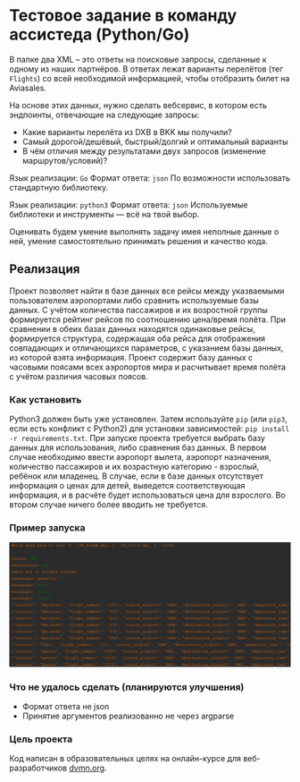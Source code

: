 # Тестовое задание в команду ассистеда (Python/Go)

В папке два XML – это ответы на поисковые запросы, сделанные к одному из наших партнёров.
В ответах лежат варианты перелётов (тег `Flights`) со всей необходимой информацией,
чтобы отобразить билет на Aviasales.

На основе этих данных, нужно сделать вебсервис,
в котором есть эндпоинты, отвечающие на следующие запросы:

* Какие варианты перелёта из DXB в BKK мы получили?
* Самый дорогой/дешёвый, быстрый/долгий и оптимальный варианты
* В чём отличия между результатами двух запросов (изменение маршрутов/условий)?

Язык реализации: `Go`
Формат ответа: `json`
По возможности использовать стандартную библиотеку.

Язык реализации: `python3`
Формат ответа: `json`
Используемые библиотеки и инструменты — всё на твой выбор.

Оценивать будем умение выполнять задачу имея неполные данные о ней,
умение самостоятельно принимать решения и качество кода.

## Реализация
Проект позволяет найти в базе данных все рейсы между указваемыми пользователем аэропортами либо сравнить используемые базы данных.
С учётом количества пассажиров и их возростной группы формируется рейтинг рейсов по соотношению цена/время полёта. При сравнении в обеих базах данных находятся одинаковые рейсы, 
формируется структура, содержащая оба рейса для отображения совпадающих и отличающихся параметров, с указанием базы данных, из которой взята информация.
Проект содержит базу данных с часовыми поясами всех аэропортов мира и расчитывает время полёта с учётом различия часовых поясов.
### Как установить
Python3 должен быть уже установлен. Затем используйте `pip` (или `pip3`, если есть конфликт с Python2) для установки зависимостей:
`pip install -r requirements.txt`.
При запуске проекта требуется выбрать базу данных для использования, либо сравнения баз данных. 
В первом случае необходимо ввести аэропорт вылета, аэропорт назначения, 
количество пассажиров и их возрастную категорию - взрослый, ребёнок или младенец. 
В случае, если в базе данных отсутствует информация о ценах для детей, выведется соответствующая информация,
и в расчёте будет использоваться цена для взрослого. Во втором случае ничего более вводить не требуется.
### Пример запуска
![img_1.png](img_1.png)
### Что не удалось сделать (планируются улучшения)
- Формат ответа не json
- Принятие аргументов реализованно не через argparse
### Цель проекта
Код написан в образовательных целях на онлайн-курсе для веб-разработчиков [dvmn.org](https://dvmn.org).